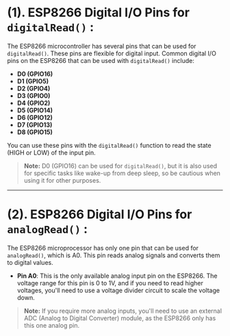 # (1). ESP8266 Digital I/O Pins for `digitalRead()` : 

The ESP8266 microcontroller has several pins that can be used for `digitalRead()`. These pins are flexible for digital input. Common digital I/O pins on the ESP8266 that can be used with `digitalRead()` include:

- **D0 (GPIO16)**
- **D1 (GPIO5)**
- **D2 (GPIO4)**
- **D3 (GPIO0)**
- **D4 (GPIO2)**
- **D5 (GPIO14)**
- **D6 (GPIO12)**
- **D7 (GPIO13)**
- **D8 (GPIO15)**

You can use these pins with the `digitalRead()` function to read the state (HIGH or LOW) of the input pin.

> **Note:** D0 (GPIO16) can be used for `digitalRead()`, but it is also used for specific tasks like wake-up from deep sleep, so be cautious when using it for other purposes.


<hr>

# (2). ESP8266 Digital I/O Pins for `analogRead()` : 

The ESP8266 microprocessor has only one pin that can be used for `analogRead()`, which is A0. This pin reads analog signals and converts them to digital values.

- **Pin A0**: This is the only available analog input pin on the ESP8266. The voltage range for this pin is 0 to 1V, and if you need to read higher voltages, you'll need to use a voltage divider circuit to scale the voltage down.

> **Note:** If you require more analog inputs, you'll need to use an external ADC (Analog to Digital Converter) module, as the ESP8266 only has this one analog pin.

